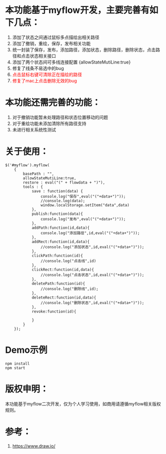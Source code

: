 # 本功能基于myflow开发，主要完善有如下几点： #

1. 添加了状态之间通过鼠标多点描绘出相关路径
2. 添加了撤销，重绘，保存，发布相关功能
3. 统一封装了保存，发布，添加路径，添加状态，删除路径，删除状态，点击路径和点击状态相关接口
4. 添加了两个状态间可多线连接配置 {allowStateMutiLine:true}
5. 修复了线条不易选中的bug
6. <font color=red>点击鼠标右键可清除正在描绘的路径</font>
7. <font color=red>修复了mac上点击删除无效的bug</font>

# 本功能还需完善的功能： #

1. 对于撤销功能暂未处理路径和状态位置移动的问题
2. 对于重绘功能未添加清除所有路径支持
3. 未进行相关系统性测试

# 关于使用： #

    $('#myflow').myflow(
		{
			basePath : "",
			allowStateMutiLine:true,
			restore : eval("(" + flowdata + ")"),
			tools : {
				save : function(data) {
					console.log("保存",eval("("+data+")"));
					//console.log(data);
					window.localStorage.setItem("data",data)
				},
				publish:function(data){
					console.log("发布",eval("("+data+")"));
				},
				addPath:function(id,data){
					console.log("添加路径",id,eval("("+data+")"));
				},
				addRect:function(id,data){
					//console.log("添加状态",id,eval("("+data+")"));
				},
				clickPath:function(id){
					//console.log("点击线",id)
				},
				clickRect:function(id,data){
					//console.log("点击状态",id,eval("("+data+")"));
				},
				deletePath:function(id){
					//console.log("删除线",id);
				},
				deleteRect:function(id,data){
					//console.log("删除状态",id,eval("("+data+")"));
				},
				revoke:function(id){

				}
			}
		});


# Demo示例 #
```
npm install
npm start
```

# 版权申明： #

本功能基于myflow二次开发，仅为个人学习使用，如商用请遵循myflow相关版权规则。

# 参考： #

1. https://www.draw.io/